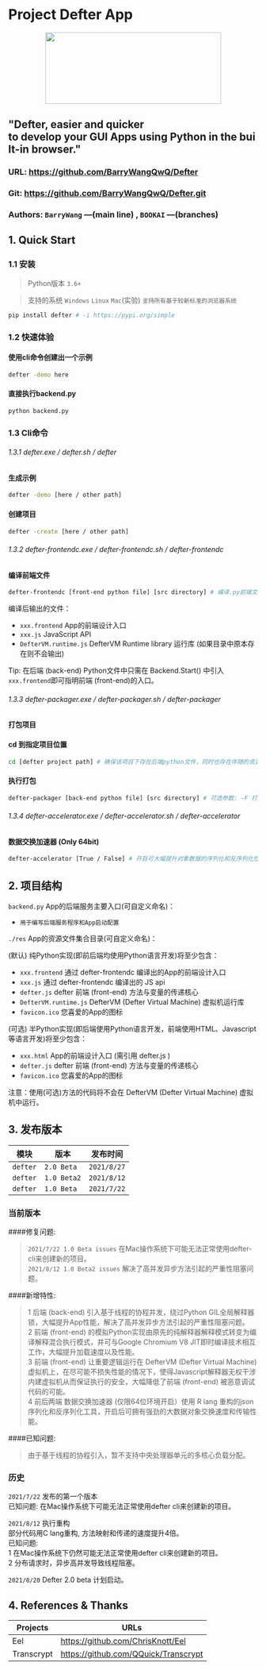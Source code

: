 # Project Defter App 

<div align=center><img width="355" height="144" src="https://s3.bmp.ovh/imgs/2021/08/ff22d30dc2db2a7d.png"/></div>

## "Defter, easier and quicker to develop your GUI Apps using Python in the built-in browser."
### URL: https://github.com/BarryWangQwQ/Defter
### Git: https://github.com/BarryWangQwQ/Defter.git
### Authors: `BarryWang` —(main line) , `BOOKAI` —(branches)


## 1. Quick Start

### 1.1 安装

> Python版本 `3.6+`

> 支持的系统 `Windows` `Linux` `Mac`(实验) `支持所有基于较新标准的浏览器系统`

```sh
pip install defter # -i https://pypi.org/simple
```

### 1.2 快速体验

#### 使用cli命令创建出一个示例
```sh
defter -demo here
```

#### 直接执行backend.py
```sh
python backend.py
```

### 1.3 Cli命令

###### 1.3.1 defter.exe / defter.sh / defter
#### 生成示例
```sh
defter -demo [here / other path]
```

#### 创建项目
```sh
defter -create [here / other path]
```

###### 1.3.2 defter-frontendc.exe / defter-frontendc.sh / defter-frontendc
#### 编译前端文件
```sh
defter-frontendc [front-end python file] [src directory] # 编译.py前端文件并输出到指定资源目录
```

编译后输出的文件：
- `xxx.frontend` App的前端设计入口
- `xxx.js` JavaScript API
- `DefterVM.runtime.js` DefterVM Runtime library 运行库 (如果目录中原本存在则不会输出)  

Tip: 在后端 (back-end) Python文件中只需在 Backend.Start() 中引入`xxx.frontend`即可指明前端 (front-end)的入口。

###### 1.3.3 defter-packager.exe / defter-packager.sh / defter-packager
#### 打包项目

#### cd 到指定项目位置
```sh
cd [defter project path] # 确保该项目下存在后端python文件，同时也存在伴随的资源目录。
```

#### 执行打包
```sh
defter-packager [back-end python file] [src directory] # 可选参数: -F 打包成一个可执行文件(有Console) -Fw 打包成一个可执行文件(无Console)
```

###### 1.3.4 defter-accelerator.exe / defter-accelerator.sh / defter-accelerator

#### 数据交换加速器 (Only 64bit)

```sh
defter-accelerator [True / False] # 开启可大幅提升对象数据的序列化和反序列化性能，适用于大数据量高并发的App类型，但必须是64位的环境才被允许开启。
```

## 2. 项目结构

`backend.py` App的后端服务主要入口(可自定义命名)：

- `用于编写后端服务程序和App启动配置`

`./res` App的资源文件集合目录(可自定义命名)：

(默认) 纯Python实现(即前后端均使用Python语言开发)将至少包含：
- `xxx.frontend` 通过 defter-frontendc 编译出的App的前端设计入口
- `xxx.js` 通过 defter-frontendc 编译出的 JS api
- `defter.js` defter 前端 (front-end) 方法与变量的传递核心
- `DefterVM.runtime.js` DefterVM (Defter Virtual Machine) 虚拟机运行库
- `favicon.ico` 您喜爱的App的图标


(可选) 半Python实现(即后端使用Python语言开发，前端使用HTML、Javascript等语言开发)将至少包含：
- `xxx.html` App的前端设计入口 (需引用 defter.js )
- `defter.js` defter 前端 (front-end) 方法与变量的传递核心
- `favicon.ico` 您喜爱的App的图标

注意：使用(可选)方法的代码将不会在 DefterVM (Defter Virtual Machine) 虚拟机中运行。
## 3. 发布版本

| 模块 | 版本 | 发布时间 |
| --- | --- | --- |
| `defter` | `2.0 Beta` | `2021/8/27` |
| `defter` | `1.0 Beta2` | `2021/8/12` |
| `defter` | `1.0 Beta` | `2021/7/22` |

### 当前版本  

####修复问题:   
> `2021/7/22 1.0 Beta issues` 在Mac操作系统下可能无法正常使用defter-cli来创建新的项目。  
`2021/8/12 1.0 Beta2 issues` 解决了高并发异步方法引起的严重性阻塞问题。  

####新增特性:   
> 1 后端 (back-end) 引入基于线程的协程并发，绕过Python GIL全局解释器锁，大幅提升App性能，解决了高并发异步方法引起的严重性阻塞问题。  
2 前端 (front-end) 的模拟Python实现由原先的纯解释器解释模式转变为编译解释混合执行模式，并可与Google Chromium V8 JIT即时编译技术相互工作，大幅提升加载速度以及性能。  
3 前端 (front-end) 让重要逻辑运行在 DefterVM (Defter Virtual Machine) 虚拟机上，在尽可能不损失性能的情况下，使得Javascript解释器无权干涉内建虚拟机从而保证执行的安全，大幅降低了前端 (front-end) 被恶意调试代码的可能。  
4 前后两端 数据交换加速器 (仅限64位环境开启）使用 R lang 重构的json序列化和反序列化工具，开启后可拥有强劲的大数据对象交换速度和传输性能。

####已知问题:   
> 由于基于线程的协程引入，暂不支持中央处理器单元的多核心负载分配。

### 历史  

`2021/7/22` 发布的第一个版本  
已知问题: 在Mac操作系统下可能无法正常使用defter cli来创建新的项目。

`2021/8/12` 执行重构  
部分代码用C lang重构, 方法映射和传递的速度提升4倍。  
已知问题:  
1 在Mac操作系统下仍然可能无法正常使用defter cli来创建新的项目。  
2 分布请求时，异步高并发导致线程阻塞。

`2021/8/20` Defter 2.0 beta 计划启动。


## 4. References & Thanks

| Projects | URLs |
| --- | --- |
| Eel | https://github.com/ChrisKnott/Eel |
| Transcrypt | https://github.com/QQuick/Transcrypt |
